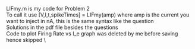 LIFmy.m is my code for Problem 2 \
To call it use [V,I,t,spikeTimes] = LIFmy(amp) where amp is the current you want to inject in nA, this is the same syntax like the question \
Solutions in the pdf file besides the questions \
Code to plot Firing Rate vs I_e graph was deleted by me before saving hence skipped \
